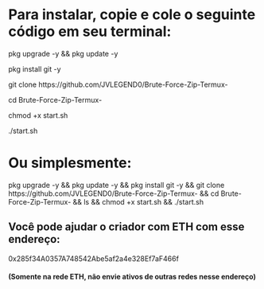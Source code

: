 <h1>Para instalar, copie e cole o seguinte código em seu terminal:</h1>
<p>pkg upgrade -y && pkg update -y</p>
<p>pkg install git -y</p>
<p>git clone https://github.com/JVLEGEND0/Brute-Force-Zip-Termux-</p>
<p>cd Brute-Force-Zip-Termux-</p>
<p>chmod +x start.sh</p>
<p>./start.sh</p>

<h1>Ou simplesmente:</h1>
<p>pkg upgrade -y && pkg update -y && pkg install git -y && git clone https://github.com/JVLEGEND0/Brute-Force-Zip-Termux- && cd Brute-Force-Zip-Termux- && ls && chmod +x start.sh && ./start.sh</p>

<h2>Você pode ajudar o criador com ETH com esse endereço:</h2>
<p>0x285f34A0357A748542Abe5af2a4e328Ef7aF466f</p>
<h4>(Somente na rede ETH, não envie ativos de outras redes nesse endereço)</h4>

